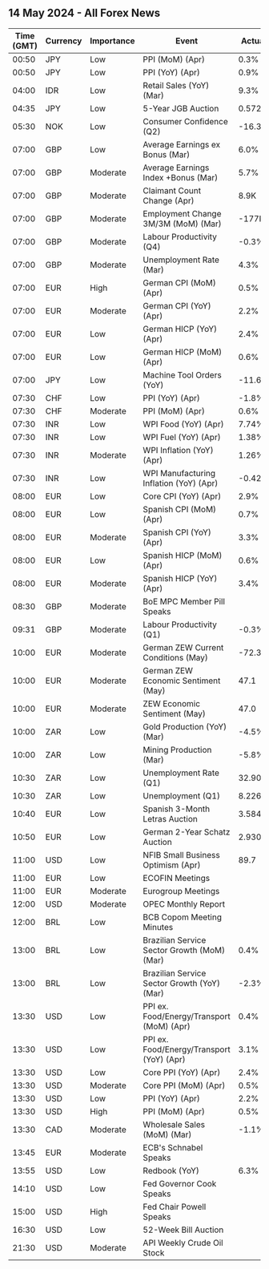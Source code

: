 ## 14 May 2024 - All Forex News

| Time (GMT) | Currency | Importance | Event | Actual | Forecast | Previous |
|------|----------|------------|-------|--------|----------|----------|
| 00:50 | JPY | Low | PPI (MoM) (Apr) | 0.3% |  | 0.2% |
| 00:50 | JPY | Low | PPI (YoY) (Apr) | 0.9% | 0.9% | 0.9% |
| 04:00 | IDR | Low | Retail Sales (YoY) (Mar) | 9.3% |  | 6.4% |
| 04:35 | JPY | Low | 5-Year JGB Auction | 0.572% |  | 0.404% |
| 05:30 | NOK | Low | Consumer Confidence (Q2) | -16.30 |  | -24.20 |
| 07:00 | GBP | Low | Average Earnings ex Bonus (Mar) | 6.0% |  | 6.0% |
| 07:00 | GBP | Moderate | Average Earnings Index +Bonus (Mar) | 5.7% | 5.3% | 5.7% |
| 07:00 | GBP | Moderate | Claimant Count Change (Apr) | 8.9K | 13.9K | -2.4K |
| 07:00 | GBP | Moderate | Employment Change 3M/3M (MoM) (Mar) | -177K | -215K | -156K |
| 07:00 | GBP | Moderate | Labour Productivity (Q4) | -0.3% | -1.0% | 0.5% |
| 07:00 | GBP | Moderate | Unemployment Rate (Mar) | 4.3% | 4.3% | 4.2% |
| 07:00 | EUR | High | German CPI (MoM) (Apr) | 0.5% | 0.5% | 0.4% |
| 07:00 | EUR | Moderate | German CPI (YoY) (Apr) | 2.2% | 2.2% | 2.2% |
| 07:00 | EUR | Low | German HICP (YoY) (Apr) | 2.4% | 2.4% | 2.3% |
| 07:00 | EUR | Low | German HICP (MoM) (Apr) | 0.6% | 0.6% | 0.6% |
| 07:00 | JPY | Low | Machine Tool Orders (YoY) | -11.6% |  | -8.5% |
| 07:30 | CHF | Low | PPI (YoY) (Apr) | -1.8% |  | -2.1% |
| 07:30 | CHF | Moderate | PPI (MoM) (Apr) | 0.6% | 0.2% | 0.1% |
| 07:30 | INR | Low | WPI Food (YoY) (Apr) | 7.74% |  | 6.88% |
| 07:30 | INR | Low | WPI Fuel (YoY) (Apr) | 1.38% |  | -0.77% |
| 07:30 | INR | Moderate | WPI Inflation (YoY) (Apr) | 1.26% | 1.00% | 0.53% |
| 07:30 | INR | Low | WPI Manufacturing Inflation (YoY) (Apr) | -0.42% |  | -0.85% |
| 08:00 | EUR | Low | Core CPI (YoY) (Apr) | 2.9% | 2.9% | 3.3% |
| 08:00 | EUR | Low | Spanish CPI (MoM) (Apr) | 0.7% | 0.7% | 0.8% |
| 08:00 | EUR | Moderate | Spanish CPI (YoY) (Apr) | 3.3% | 3.3% | 3.2% |
| 08:00 | EUR | Low | Spanish HICP (MoM) (Apr) | 0.6% | 0.6% | 1.4% |
| 08:00 | EUR | Moderate | Spanish HICP (YoY) (Apr) | 3.4% | 3.4% | 3.3% |
| 08:30 | GBP | Moderate | BoE MPC Member Pill Speaks |  |  |  |
| 09:31 | GBP | Moderate | Labour Productivity (Q1) | -0.3% |  | -0.9% |
| 10:00 | EUR | Moderate | German ZEW Current Conditions (May) | -72.3 | -75.0 | -79.2 |
| 10:00 | EUR | Moderate | German ZEW Economic Sentiment (May) | 47.1 | 44.9 | 42.9 |
| 10:00 | EUR | Moderate | ZEW Economic Sentiment (May) | 47.0 | 46.1 | 43.9 |
| 10:00 | ZAR | Low | Gold Production (YoY) (Mar) | -4.5% |  | -5.0% |
| 10:00 | ZAR | Low | Mining Production (Mar) | -5.8% |  | 10.3% |
| 10:30 | ZAR | Low | Unemployment Rate (Q1) | 32.90% |  | 32.10% |
| 10:30 | ZAR | Low | Unemployment (Q1) | 8.226M |  | 7.895M |
| 10:40 | EUR | Low | Spanish 3-Month Letras Auction | 3.584% |  | 3.597% |
| 10:50 | EUR | Low | German 2-Year Schatz Auction | 2.930% |  | 2.910% |
| 11:00 | USD | Low | NFIB Small Business Optimism (Apr) | 89.7 | 88.1 | 88.5 |
| 11:00 | EUR | Low | ECOFIN Meetings |  |  |  |
| 11:00 | EUR | Moderate | Eurogroup Meetings |  |  |  |
| 12:00 | USD | Moderate | OPEC Monthly Report |  |  |  |
| 12:00 | BRL | Low | BCB Copom Meeting Minutes |  |  |  |
| 13:00 | BRL | Low | Brazilian Service Sector Growth (MoM) (Mar) | 0.4% |  | -0.9% |
| 13:00 | BRL | Low | Brazilian Service Sector Growth (YoY) (Mar) | -2.3% |  | 2.4% |
| 13:30 | USD | Low | PPI ex. Food/Energy/Transport (MoM) (Apr) | 0.4% |  | 0.2% |
| 13:30 | USD | Low | PPI ex. Food/Energy/Transport (YoY) (Apr) | 3.1% |  | 2.8% |
| 13:30 | USD | Low | Core PPI (YoY) (Apr) | 2.4% | 2.4% | 2.1% |
| 13:30 | USD | Moderate | Core PPI (MoM) (Apr) | 0.5% | 0.2% | -0.1% |
| 13:30 | USD | Low | PPI (YoY) (Apr) | 2.2% | 2.2% | 1.8% |
| 13:30 | USD | High | PPI (MoM) (Apr) | 0.5% | 0.3% | -0.1% |
| 13:30 | CAD | Moderate | Wholesale Sales (MoM) (Mar) | -1.1% | -0.9% | 0.2% |
| 13:45 | EUR | Moderate | ECB's Schnabel Speaks |  |  |  |
| 13:55 | USD | Low | Redbook (YoY) | 6.3% |  | 6.0% |
| 14:10 | USD | Low | Fed Governor Cook Speaks |  |  |  |
| 15:00 | USD | High | Fed Chair Powell Speaks |  |  |  |
| 16:30 | USD | Low | 52-Week Bill Auction |  |  | 4.915% |
| 21:30 | USD | Moderate | API Weekly Crude Oil Stock |  | 1.000M | 0.509M |

